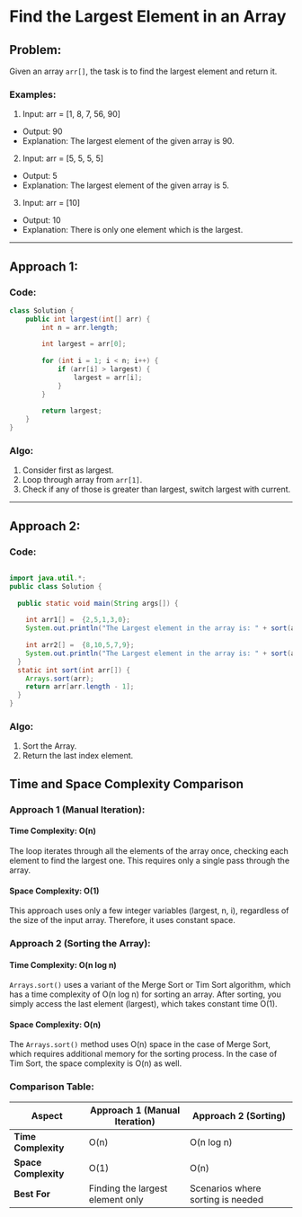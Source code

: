 # Find the Largest Element in an Array

## Problem:
Given an array `arr[]`, the task is to find the largest element and return it.

### Examples:
1) Input: arr = [1, 8, 7, 56, 90]
- Output: 90
- Explanation: The largest element of the given array is 90.


2) Input: arr = [5, 5, 5, 5]
- Output: 5
- Explanation: The largest element of the given array is 5.


3) Input: arr = [10]
- Output: 10
- Explanation: There is only one element which is the largest.

---

## Approach 1:

### Code:

```java
class Solution {
    public int largest(int[] arr) {
        int n = arr.length;
        
        int largest = arr[0];
        
        for (int i = 1; i < n; i++) {
            if (arr[i] > largest) {
                largest = arr[i];
            }
        }
        
        return largest; 
    }
}
```

### Algo:
1) Consider first as largest.
2) Loop through array from `arr[1]`.
3) Check if any of those is greater than largest, switch largest with current.

---

## Approach 2:

### Code:

```java

import java.util.*;
public class Solution {
 
  public static void main(String args[]) {
 
    int arr1[] =  {2,5,1,3,0};
    System.out.println("The Largest element in the array is: " + sort(arr1));
   
    int arr2[] =  {8,10,5,7,9};
    System.out.println("The Largest element in the array is: " + sort(arr2));
  }
  static int sort(int arr[]) {
    Arrays.sort(arr);
    return arr[arr.length - 1];
  }
}
```

### Algo:
1) Sort the Array.
2) Return the last index element.

## Time and Space Complexity Comparison

### Approach 1 (Manual Iteration):
#### Time Complexity: O(n)
The loop iterates through all the elements of the array once, checking each element to find the largest one. This requires only a single pass through the array.

#### Space Complexity: O(1)
This approach uses only a few integer variables (largest, n, i), regardless of the size of the input array. Therefore, it uses constant space.


### Approach 2 (Sorting the Array):
#### Time Complexity: O(n log n)
`Arrays.sort()` uses a variant of the Merge Sort or Tim Sort algorithm, which has a time complexity of O(n log n) for sorting an array. After sorting, you simply access the last element (largest), which takes constant time O(1).

#### Space Complexity: O(n)
The `Arrays.sort()` method uses O(n) space in the case of Merge Sort, which requires additional memory for the sorting process. In the case of Tim Sort, the space complexity is O(n) as well.


### Comparison Table:

| Aspect                | Approach 1 (Manual Iteration) | Approach 2 (Sorting) |
|-----------------------|-------------------------------|----------------------|
| **Time Complexity**    | O(n)                          | O(n log n)           |
| **Space Complexity**   | O(1)                          | O(n)                 |
| **Best For**           | Finding the largest element only | Scenarios where sorting is needed |

